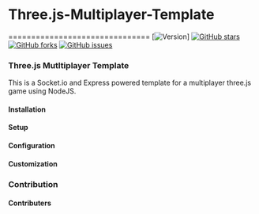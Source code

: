 # Three.js-Multiplayer-Template
===============================
[![Version](https://img.shields.io/badge/Version-0.0.1-blue.svg)]
[![GitHub stars](https://img.shields.io/github/stars/TheCodeCrafter/Three.js-Multiplayer-Template.svg)](https://github.com/TheCodeCrafter/Three.js-Multiplayer-Template/stargazers)
[![GitHub forks](https://img.shields.io/github/forks/TheCodeCrafter/Three.js-Multiplayer-Template.svg)](https://github.com/TheCodeCrafter/Three.js-Multiplayer-Template/network)
[![GitHub issues](https://img.shields.io/github/issues/TheCodeCrafter/Three.js-Multiplayer-Template.svg)](https://github.com/TheCodeCrafter/Three.js-Multiplayer-Template/issues)

### Three.js Mutltiplayer Template ####
This is a Socket.io and Express powered template for a multiplayer three.js game using NodeJS.

#### Installation ####

#### Setup ####

#### Configuration ####

#### Customization ####

### Contribution ###

#### Contributers ####
